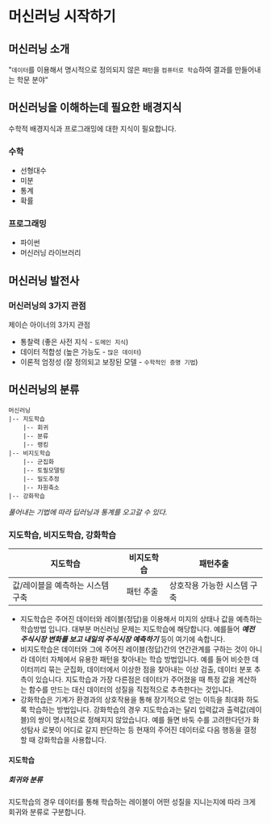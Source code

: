 # 머신러닝 시작하기

## 머신러닝 소개

"`데이터`를 이용해서 명시적으로 정의되지 않은 `패턴`을 `컴퓨터로 학습`하여 결과를 만들어내는 학문 분야"

## 머신러닝을 이해하는데 필요한 배경지식

수학적 배경지식과 프로그래밍에 대한 지식이 필요합니다.

### 수학

* 선형대수
* 미분
* 통계
* 확률

### 프로그래밍

* 파이썬
* 머신러닝 라이브러리

## 머신러닝 발전사

### 머신러닝의 3가지 관점

제이슨 아이너의 3가지 관점

* 통찰력 (좋은 사전 지식 - `도메인 지식`)
* 데이터 적합성 (높은 가능도 - `많은 데이터`)
* 이론적 엄정성 (잘 정의되고 보장된 모델 - `수학적인 증명 기법`)

## 머신러닝의 분류

```
머신러닝
|-- 지도학습
    |-- 회귀
    |-- 분류
    |-- 랭킹
|-- 비지도학습
    |-- 군집화
    |-- 토필모델링
    |-- 밀도추정
    |-- 차원축소
|-- 강화학습
```
*풀어내는 기법에 따라 딥러닝과 통계를 오고갈 수 있다.*

### 지도학습, 비지도학습, 강화학습

지도학습 | 비지도학습 | 패턴추출
--- | --- | ---
값/레이블을 예측하는 시스템 구축 | 패턴 추출 | 상호작용 가능한 시스템 구축

* 지도학습은 주어진 데이터와 레이블(정답)을 이용해서 미지의 상태나 값을 예측하는 학습방법 입니다. 대부분 머신러닝 문제는 지도학습에 해당합니다. 예를들어 ***예전 주식시장 변화를 보고 내일의 주식시장 예측하기*** 등이 여기에 속합니다.
* 비지도학습은 데이터와 그에 주어진 레이블(정답)간의 연간관계를 구하는 것이 아니라 데이터 자체에서 유용한 패턴을 찾아내는 학습 방법입니다. 예를 들어 비슷한 데이터끼리 묶는 군집화, 데이터에서 이상한 점을 찾아내는 이상 검출, 데이터 분포 추측이 있습니다. 지도학습과 가장 다른점은 데이터가 주어졌을 때 특정 값을 계산하는 함수를 만드는 대신 데이터의 성질을 직접적으로 추측한다는 것입니다. 
* 강화학습은 기계가 환경과의 상호작용을 통해 장기적으로 얻는 이득을 최대화 하도록 학습하는 방법입니다. 강화학습의 경우 지도학습과는 달리 입력값과 출력값(레이블)의 쌍이 명시적으로 정해지지 않았습니다. 예를 들면 바둑 수를 고려한다던가 화성탐사 로봇이 어디로 갈지 판단하는 등 현재의 주어진 데이터로 다음 행동을 결정할 때 강화학습을 사용합니다.

#### 지도학습

##### 회귀와 분류

지도학습의 경우 데이터를 통해 학습하는 레이블이 어떤 성질을 지니는지에 따라 크게 회귀와 분류로 구분합니다.